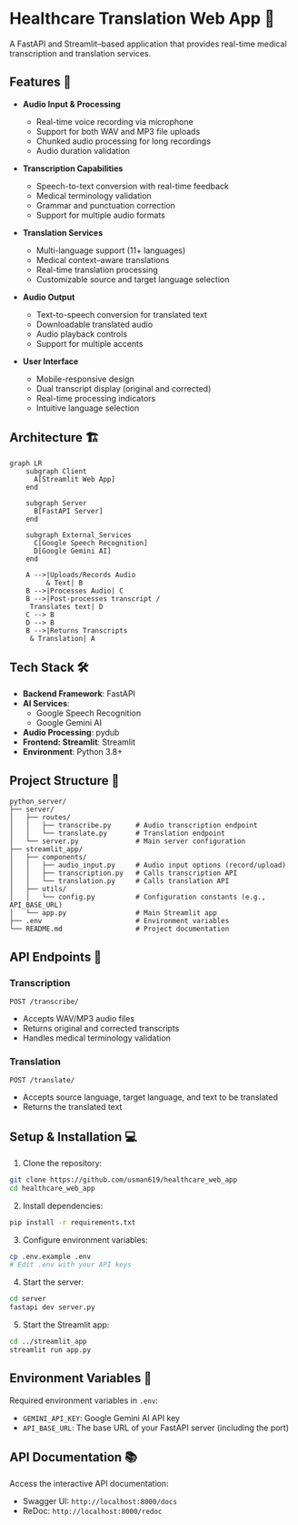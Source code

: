 # Healthcare Translation Web App 🏥

A FastAPI and Streamlit–based application that provides real-time medical transcription and translation services.

## Features 🌟

- **Audio Input & Processing**
  - Real-time voice recording via microphone
  - Support for both WAV and MP3 file uploads
  - Chunked audio processing for long recordings
  - Audio duration validation

- **Transcription Capabilities**
  - Speech-to-text conversion with real-time feedback
  - Medical terminology validation
  - Grammar and punctuation correction
  - Support for multiple audio formats

- **Translation Services**
  - Multi-language support (11+ languages)
  - Medical context–aware translations
  - Real-time translation processing
  - Customizable source and target language selection

- **Audio Output**
  - Text-to-speech conversion for translated text
  - Downloadable translated audio
  - Audio playback controls
  - Support for multiple accents

- **User Interface**
  - Mobile-responsive design
  - Dual transcript display (original and corrected)
  - Real-time processing indicators
  - Intuitive language selection

## Architecture 🏗️

```mermaid
graph LR
    subgraph Client
      A[Streamlit Web App]
    end

    subgraph Server
      B[FastAPI Server]
    end

    subgraph External_Services
      C[Google Speech Recognition]
      D[Google Gemini AI]
    end

    A -->|Uploads/Records Audio 
         & Text| B
    B -->|Processes Audio| C
    B -->|Post-processes transcript /
     Translates text| D
    C --> B
    D --> B
    B -->|Returns Transcripts
     & Translation| A

```

## Tech Stack 🛠️

- **Backend Framework**: FastAPI
- **AI Services**: 
  - Google Speech Recognition
  - Google Gemini AI
- **Audio Processing**: pydub
- **Frontend: Streamlit**: Streamlit
- **Environment**: Python 3.8+

## Project Structure 📁

```
python_server/
├── server/
│   ├── routes/
│   │   ├── transcribe.py      # Audio transcription endpoint
│   │   └── translate.py       # Translation endpoint
│   └── server.py              # Main server configuration
├── streamlit_app/
│   ├── components/
│   │   ├── audio_input.py     # Audio input options (record/upload)
│   │   ├── transcription.py   # Calls transcription API
│   │   └── translation.py     # Calls translation API
│   ├── utils/
│   │   └── config.py          # Configuration constants (e.g., API_BASE_URL)
│   └── app.py                 # Main Streamlit app
├── .env                       # Environment variables
└── README.md                  # Project documentation
```

## API Endpoints 🔌

### Transcription

```http
POST /transcribe/
```

- Accepts WAV/MP3 audio files
- Returns original and corrected transcripts
- Handles medical terminology validation

### Translation

```http
POST /translate/
```
- Accepts source language, target language, and text to be translated
- Returns the translated text

## Setup & Installation 💻

1. Clone the repository:
```bash
git clone https://github.com/usman619/healthcare_web_app
cd healthcare_web_app
```

2. Install dependencies:
```bash
pip install -r requirements.txt
```

3. Configure environment variables:
```bash
cp .env.example .env
# Edit .env with your API keys
```

4. Start the server:
```bash
cd server
fastapi dev server.py
```

5. Start the Streamlit app:
```bash
cd ../streamlit_app
streamlit run app.py
```

## Environment Variables 🔐

Required environment variables in `.env`:
- `GEMINI_API_KEY`: Google Gemini AI API key
- `API_BASE_URL`: The base URL of your FastAPI server (including the port)

## API Documentation 📚

Access the interactive API documentation:
- Swagger UI: `http://localhost:8000/docs`
- ReDoc: `http://localhost:8000/redoc`